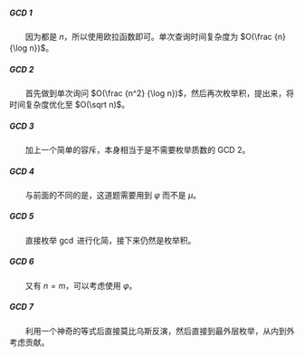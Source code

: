##### GCD 1

&emsp;&emsp;因为都是 $n$，所以使用欧拉函数即可。单次查询时间复杂度为 $O(\frac {n} {\log n})$。

##### GCD 2

&emsp;&emsp;首先做到单次询问 $O(\frac {n^2} {\log n})$，然后再次枚举积，提出来，将时间复杂度优化至 $O(\sqrt n)$。

##### GCD 3

&emsp;&emsp;加上一个简单的容斥，本身相当于是不需要枚举质数的 GCD 2。

##### GCD 4

&emsp;&emsp;与前面的不同的是，这道题需要用到 $\varphi$ 而不是 $\mu$。

##### GCD 5

&emsp;&emsp;直接枚举 $\gcd$ 进行化简，接下来仍然是枚举积。

##### GCD 6

&emsp;&emsp;又有 $n = m$，可以考虑使用 $\varphi$。

##### GCD 7

&emsp;&emsp;利用一个神奇的等式后直接莫比乌斯反演，然后直接到最外层枚举，从内到外考虑贡献。